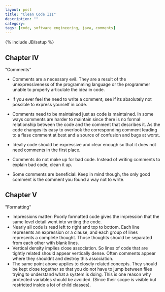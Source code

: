 ```yaml
---
layout: post
title: "Clean Code III"
description: ""
category: 
tags: [code, software engineering, java, comments]
---
```

{% include JB/setup %}

Chapter IV
-----------
"Comments"

* Comments are a necessary evil. They are a result of the unexpressiveness of the programming language or the programmer unable to properly articulate the idea in code. 
* If you ever feel the need to write a comment,  see if its absolutely not possible to express yourself in code. 
* Comments need to be maintained just as code is maintained. In some ways comments are harder to maintain since there is no formal relationship between the code and the comment that describes it. As the code changes its easy to overlook the corresponding comment leading to a flase comment at best and a source of confusion and bugs at worst. 
* Ideally code should be expressive and clear enough so that it does not need comments in the first place. 

* Comments do not make up for bad code. Instead of writing comments to explain bad code, clean it up. 

* Some comments are beneficial. Keep in mind though, the only good comment is the comment you found a way not to write. 



Chapter V
----------
"Formatting"
* Impressions matter: Poorly formatted code gives the impression that the same level detail went into writing the code. 
* Nearly all code is read left to right and top to bottom. Each line represents an expression or a clause, and each group of lines represents a complete thought. Those thoughts should be separated from each other with blank lines. 
* Vertical density implies close association. So lines of code that are tightly related should appear vertically dense. Often comments appear where they shouldnt and destroy this association. 
* The same point above applies to closely related concepts. They should be kept close together so that you do not have to jump between files trying to understand what a system is doing. This is one reason why protected variables should be avoided. (Since their scope is visible but restricted inside a lot of child classes).
